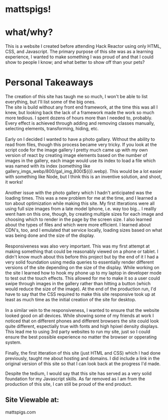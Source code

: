 # mattspigs!

# what/why?
This is a website I created before attending Hack Reactor using only HTML, CSS, and Javascript. The primary purpose of this site was as a learning experience, I wanted to make something I was proud of and that I could show to people I know; and what better to show off than your pets?

# Personal Takeaways
The creation of this site has taugh me so much, I won't be able to list everything, but I'll list some of the big ones.<br>
The site is build without any front end framework, at the time this was all I knew, but looking back the lack of a framework made the work so much more tedious. I spent dozens of hours more than I needed to, probably. Every effect is achieved through adding and removing classes manually, selecting elements, transforming, hiding, etc. <br>
<br>
Early on I decided I wanted to have a photo gallary. Without the ability to read from files, though this process became very tricky. If you look at the script code for the image gallery I pretty much came up with my own version of react by creating image elements based on the number of images in the gallery, each image would use its index to load a file which was named with its index (something like gallery_imgs_webp/800/gal_img_800(${i}).webp). This would be a lot easier with something like Node, but I think this is an inventive solution, and shoot, it works!<br>
<br>
Another issue with the photo gallery which I hadn't anticipated was the loading times. This was a new problem for me at the time, and I learned a ton about optimization while making this site. My first itterations were all using full size images from a late model Iphone, i.e. way too big... I reallly went ham on this one, though, by creating multiple sizes for each image and choosing which to render in the page by the screen size. I also learned about the types of files and which were more efficient. I learned about CDN's, too, and I emulated that service locally, loading sizes based on what was being done and the size of the display.<br>
<br>
Responsiveness was also very important. This was my first attempt at making something that could be reasonably viewed on a phone or tablet. I didn't know much about this before this project but by the end of it I had a very solid foundation using media queries to essentially render different versions of the site depending on the size of the display. While working on the site I learned how to hook my phone up to my laptop in developer mode to test out the touch effects. This allowed for me to make it so a user could swipe through images in the gallery rather than hitting a button (which would reduce the size of the image). At the end of the production run, I'd have to say that the CSS required to make this site responsive took up at least as much time as the initial creation of the site for desktop.<br>
<br>
In a similar vein to the responsiveness, I wanted to ensure that the website looked good on all devices. While showing some of my friends at work I noticed that on different phones and different browsers the site could look quite different, espectially true with fonts and high hpixel density displays. This lead me to using 3rd party websites to run my site, just so I could ensure the best possible experience no matter the browser or opperating system.<br>
<br>
Finally, the first itteration of this site (just HTML and CSS) which I had done previously, taught me about hosting and domains. I did include a link in the original version of this site so that I can look back at the progress I'd made.<br>

Despite the tedium, I would say that this site has served as a very solid foundation for my Javascript skills. As far removed as I am from the production of this site, I can still be proud of the end product.

## Site Viewable at: <br>
mattspigs.com
